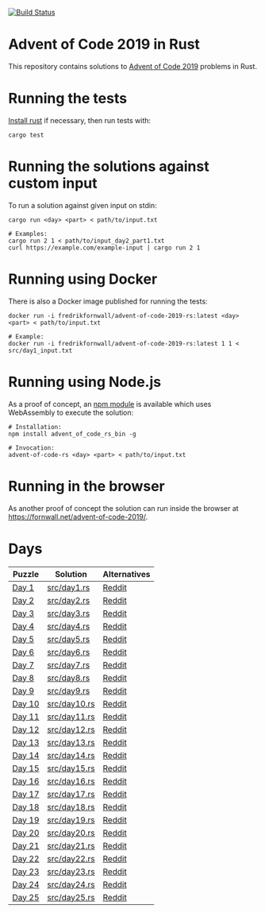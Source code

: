 [![Build Status](https://travis-ci.org/fornwall/advent-of-code-2019-rs.svg?branch=master)](https://travis-ci.org/fornwall/advent-of-code-2019-rs)

# Advent of Code 2019 in Rust
This repository contains solutions to [Advent of Code 2019](https://adventofcode.com/2019) problems in Rust.

# Running the tests
[Install rust](https://www.rust-lang.org/tools/install) if necessary, then run tests with:

    cargo test

# Running the solutions against custom input
To run a solution against given input on stdin:

    cargo run <day> <part> < path/to/input.txt

    # Examples:
    cargo run 2 1 < path/to/input_day2_part1.txt
    curl https://example.com/example-input | cargo run 2 1

# Running using Docker
There is also a Docker image published for running the tests:

    docker run -i fredrikfornwall/advent-of-code-2019-rs:latest <day> <part> < path/to/input.txt

    # Example:
    docker run -i fredrikfornwall/advent-of-code-2019-rs:latest 1 1 < src/day1_input.txt

# Running using Node.js
As a proof of concept, an [npm module](https://www.npmjs.com/package/advent_of_code_rs) is available which uses WebAssembly to execute the solution:

    # Installation:
    npm install advent_of_code_rs_bin -g

    # Invocation:
    advent-of-code-rs <day> <part> < path/to/input.txt

# Running in the browser
As another proof of concept the solution can run inside the browser at https://fornwall.net/advent-of-code-2019/.

# Days
| Puzzle                                         | Solution                     | Alternatives |
| ---------------------------------------------- | ---------------------------- | ------------ |
| [Day 1](https://adventofcode.com/2019/day/1)   | [src/day1.rs](src/day1.rs)   | [Reddit](https://www.reddit.com/r/adventofcode/comments/e4axxe/2019_day_1_solutions/)
| [Day 2](https://adventofcode.com/2019/day/2)   | [src/day2.rs](src/day2.rs)   | [Reddit](https://www.reddit.com/r/adventofcode/comments/XXX/2019_day_2_solutions/)
| [Day 3](https://adventofcode.com/2019/day/3)   | [src/day3.rs](src/day3.rs)   | [Reddit](https://www.reddit.com/r/adventofcode/comments/XXX/2019_day_3_solutions/)
| [Day 4](https://adventofcode.com/2019/day/4)   | [src/day4.rs](src/day4.rs)   | [Reddit](https://www.reddit.com/r/adventofcode/comments/XXX/2019_day_4_solutions/)
| [Day 5](https://adventofcode.com/2019/day/5)   | [src/day5.rs](src/day5.rs)   | [Reddit](https://www.reddit.com/r/adventofcode/comments/XXX/2019_day_5_solutions/)
| [Day 6](https://adventofcode.com/2019/day/6)   | [src/day6.rs](src/day6.rs)   | [Reddit](https://www.reddit.com/r/adventofcode/comments/XXX/2019_day_6_solutions/)
| [Day 7](https://adventofcode.com/2019/day/7)   | [src/day7.rs](src/day7.rs)   | [Reddit](https://www.reddit.com/r/adventofcode/comments/XXX/2019_day_7_solutions/)
| [Day 8](https://adventofcode.com/2019/day/8)   | [src/day8.rs](src/day8.rs)   | [Reddit](https://www.reddit.com/r/adventofcode/comments/XXX/2019_day_8_solutions/)
| [Day 9](https://adventofcode.com/2019/day/9)   | [src/day9.rs](src/day9.rs)   | [Reddit](https://www.reddit.com/r/adventofcode/comments/XXX/2019_day_9_solutions/)
| [Day 10](https://adventofcode.com/2019/day/10) | [src/day10.rs](src/day10.rs) | [Reddit](https://www.reddit.com/r/adventofcode/comments/XXX/2019_day_10_solutions/)
| [Day 11](https://adventofcode.com/2019/day/11) | [src/day11.rs](src/day11.rs) | [Reddit](https://www.reddit.com/r/adventofcode/comments/XXX/2019_day_11_solutions/)
| [Day 12](https://adventofcode.com/2019/day/12) | [src/day12.rs](src/day12.rs) | [Reddit](https://www.reddit.com/r/adventofcode/comments/XXX/2019_day_12_solutions/)
| [Day 13](https://adventofcode.com/2019/day/13) | [src/day13.rs](src/day13.rs) | [Reddit](https://www.reddit.com/r/adventofcode/comments/XXX/2019_day_13_solutions/)
| [Day 14](https://adventofcode.com/2019/day/14) | [src/day14.rs](src/day14.rs) | [Reddit](https://www.reddit.com/r/adventofcode/comments/XXX/2019_day_14_solutions/)
| [Day 15](https://adventofcode.com/2019/day/15) | [src/day15.rs](src/day15.rs) | [Reddit](https://www.reddit.com/r/adventofcode/comments/XXX/2019_day_15_solutions/)
| [Day 16](https://adventofcode.com/2019/day/16) | [src/day16.rs](src/day16.rs) | [Reddit](https://www.reddit.com/r/adventofcode/comments/XXX/2019_day_16_solutions/)
| [Day 17](https://adventofcode.com/2019/day/17) | [src/day17.rs](src/day17.rs) | [Reddit](https://www.reddit.com/r/adventofcode/comments/XXX/2019_day_17_solutions/)
| [Day 18](https://adventofcode.com/2019/day/18) | [src/day18.rs](src/day18.rs) | [Reddit](https://www.reddit.com/r/adventofcode/comments/XXX/2019_day_18_solutions/)
| [Day 19](https://adventofcode.com/2019/day/19) | [src/day19.rs](src/day19.rs) | [Reddit](https://www.reddit.com/r/adventofcode/comments/XXX/2019_day_19_solutions/)
| [Day 20](https://adventofcode.com/2019/day/20) | [src/day20.rs](src/day20.rs) | [Reddit](https://www.reddit.com/r/adventofcode/comments/XXX/2017_day_20_solutions/)
| [Day 21](https://adventofcode.com/2019/day/21) | [src/day21.rs](src/day21.rs) | [Reddit](https://www.reddit.com/r/adventofcode/comments/XXX/2019_day_21_solutions/)
| [Day 22](https://adventofcode.com/2019/day/22) | [src/day22.rs](src/day22.rs) | [Reddit](https://www.reddit.com/r/adventofcode/comments/XXX/2019_day_22_solutions/)
| [Day 23](https://adventofcode.com/2019/day/23) | [src/day23.rs](src/day23.rs) | [Reddit](https://www.reddit.com/r/adventofcode/comments/XXX/2019_day_23_solutions/)
| [Day 24](https://adventofcode.com/2019/day/24) | [src/day24.rs](src/day24.rs) | [Reddit](https://www.reddit.com/r/adventofcode/comments/XXX/2019_day_24_solutions/)
| [Day 25](https://adventofcode.com/2019/day/25) | [src/day25.rs](src/day25.rs) | [Reddit](https://www.reddit.com/r/adventofcode/comments/XXX/2019_day_25_solutions/)
